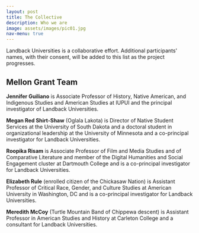 ```yaml
---
layout: post
title: The Collective
description: Who we are
image: assets/images/pic01.jpg
nav-menu: true
---
```


Landback Universities is a collaborative effort. Additional participants' names, with their consent, will be added to this list as the project progresses.

## Mellon Grant Team

**Jennifer Guiliano** is Associate Professor of History, Native American, and Indigenous Studies and American Studies at IUPUI and the principal investigator of Landback Universities.

**Megan Red Shirt-Shaw** (Oglala Lakota) is Director of Native Student Services at the University of South Dakota and a doctoral student in organizational leadership at the University of Minnesota and a co-principal investigator for Landback Universities.

**Roopika Risam** is Associate Professor of Film and Media Studies and of Comparative Literature and member of the Digital Humanities and Social Engagement cluster at Dartmouth College and is a co-principal investigator for Landback Universities.

**Elizabeth Rule** (enrolled citizen of the Chickasaw Nation) is Assistant Professor of Critical Race, Gender, and Culture Studies at American University in Washington, DC and is a co-principal investigator for Landback Universities.

**Meredith McCoy** (Turtle Mountain Band of Chippewa descent) is Assistant Professor in American Studies and History at Carleton College and a consultant for Landback Universities.
